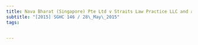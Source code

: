 ```yaml
---
title: Nava Bharat (Singapore) Pte Ltd v Straits Law Practice LLC and another and another suit 
subtitle: "[2015] SGHC 146 / 28\_May\_2015"
tags:


---
```


